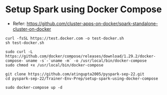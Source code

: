 # Setup Spark using Docker Compose
- Refer: https://github.com/cluster-apps-on-docker/spark-standalone-cluster-on-docker

```
curl -fsSL https://test.docker.com -o test-docker.sh
sh test-docker.sh
```

```
sudo curl -L https://github.com/docker/compose/releases/download/1.29.2/docker-compose-`uname -s`-`uname -m` -o /usr/local/bin/docker-compose
sudo chmod +x /usr/local/bin/docker-compose
```

```
git clone https://github.com/atingupta2005/pyspark-sep-22.git
cd pyspark-sep-22/Trainer-Env-Prep/setup-spark-using-docker-compose
```

```
sudo docker-compose up -d
```
